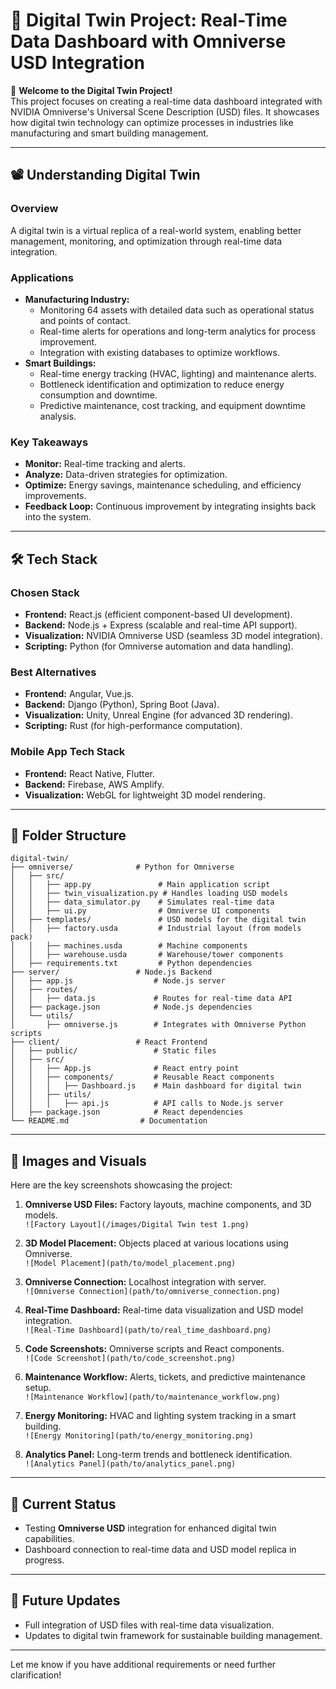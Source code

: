 # 🌟 Digital Twin Project: Real-Time Data Dashboard with Omniverse USD Integration

🚀 **Welcome to the Digital Twin Project!**  
This project focuses on creating a real-time data dashboard integrated with NVIDIA Omniverse's Universal Scene Description (USD) files. It showcases how digital twin technology can optimize processes in industries like manufacturing and smart building management.

---

## 📽️ **Understanding Digital Twin**

### **Overview**
A digital twin is a virtual replica of a real-world system, enabling better management, monitoring, and optimization through real-time data integration.

### **Applications**
- **Manufacturing Industry:**
  - Monitoring 64 assets with detailed data such as operational status and points of contact.
  - Real-time alerts for operations and long-term analytics for process improvement.
  - Integration with existing databases to optimize workflows.
- **Smart Buildings:**
  - Real-time energy tracking (HVAC, lighting) and maintenance alerts.
  - Bottleneck identification and optimization to reduce energy consumption and downtime.
  - Predictive maintenance, cost tracking, and equipment downtime analysis.

### **Key Takeaways**
- **Monitor:** Real-time tracking and alerts.
- **Analyze:** Data-driven strategies for optimization.
- **Optimize:** Energy savings, maintenance scheduling, and efficiency improvements.
- **Feedback Loop:** Continuous improvement by integrating insights back into the system.

---

## 🛠️ **Tech Stack**

### **Chosen Stack**
- **Frontend:** React.js (efficient component-based UI development).
- **Backend:** Node.js + Express (scalable and real-time API support).
- **Visualization:** NVIDIA Omniverse USD (seamless 3D model integration).
- **Scripting:** Python (for Omniverse automation and data handling).

### **Best Alternatives**
- **Frontend:** Angular, Vue.js.
- **Backend:** Django (Python), Spring Boot (Java).
- **Visualization:** Unity, Unreal Engine (for advanced 3D rendering).
- **Scripting:** Rust (for high-performance computation).

### **Mobile App Tech Stack**
- **Frontend:** React Native, Flutter.
- **Backend:** Firebase, AWS Amplify.
- **Visualization:** WebGL for lightweight 3D model rendering.

---

## 📂 **Folder Structure**

```
digital-twin/
├── omniverse/              # Python for Omniverse
│   ├── src/
│   │   ├── app.py               # Main application script
│   │   ├── twin_visualization.py # Handles loading USD models
│   │   ├── data_simulator.py    # Simulates real-time data
│   │   ├── ui.py                # Omniverse UI components
│   ├── templates/               # USD models for the digital twin
│   │   ├── factory.usda         # Industrial layout (from models pack)
│   │   ├── machines.usda        # Machine components
│   │   ├── warehouse.usda       # Warehouse/tower components
│   ├── requirements.txt         # Python dependencies
├── server/                 # Node.js Backend
│   ├── app.js                  # Node.js server
│   ├── routes/
│   │   ├── data.js             # Routes for real-time data API
│   ├── package.json            # Node.js dependencies
│   └── utils/
│       ├── omniverse.js        # Integrates with Omniverse Python scripts
├── client/                 # React Frontend
│   ├── public/                 # Static files
│   ├── src/
│   │   ├── App.js              # React entry point
│   │   ├── components/         # Reusable React components
│   │   │   ├── Dashboard.js    # Main dashboard for digital twin
│   │   ├── utils/
│   │   │   ├── api.js          # API calls to Node.js server
│   ├── package.json            # React dependencies
└── README.md                # Documentation
```

---

## 📸 **Images and Visuals**

Here are the key screenshots showcasing the project:

1. **Omniverse USD Files:** Factory layouts, machine components, and 3D models.  
   `![Factory Layout](/images/Digital Twin test 1.png)`

2. **3D Model Placement:** Objects placed at various locations using Omniverse.  
   `![Model Placement](path/to/model_placement.png)`

3. **Omniverse Connection:** Localhost integration with server.  
   `![Omniverse Connection](path/to/omniverse_connection.png)`

4. **Real-Time Dashboard:** Real-time data visualization and USD model integration.  
   `![Real-Time Dashboard](path/to/real_time_dashboard.png)`

5. **Code Screenshots:** Omniverse scripts and React components.  
   `![Code Screenshot](path/to/code_screenshot.png)`

6. **Maintenance Workflow:** Alerts, tickets, and predictive maintenance setup.  
   `![Maintenance Workflow](path/to/maintenance_workflow.png)`

7. **Energy Monitoring:** HVAC and lighting system tracking in a smart building.  
   `![Energy Monitoring](path/to/energy_monitoring.png)`

8. **Analytics Panel:** Long-term trends and bottleneck identification.  
   `![Analytics Panel](path/to/analytics_panel.png)`

---

## 🚧 **Current Status**
- Testing **Omniverse USD** integration for enhanced digital twin capabilities.
- Dashboard connection to real-time data and USD model replica in progress.

---

## 🔄 **Future Updates**
- Full integration of USD files with real-time data visualization.
- Updates to digital twin framework for sustainable building management.

---

Let me know if you have additional requirements or need further clarification!
